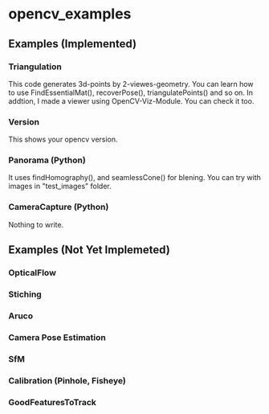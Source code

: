 # opencv_examples

## Examples (Implemented)

### Triangulation
This code generates 3d-points by 2-viewes-geometry. You can learn how to use FindEssentialMat(), recoverPose(), triangulatePoints() and so on. In addtion, I made a viewer using OpenCV-Viz-Module. You can check it too.

### Version
This shows your opencv version.

### Panorama (Python)
It uses findHomography(), and seamlessCone() for blening. You can try with images in "test_images" folder.

### CameraCapture (Python)
Nothing to write.

## Examples (Not Yet Implemeted)

### OpticalFlow

### Stiching

### Aruco

### Camera Pose Estimation

### SfM

### Calibration (Pinhole, Fisheye)

### GoodFeaturesToTrack
